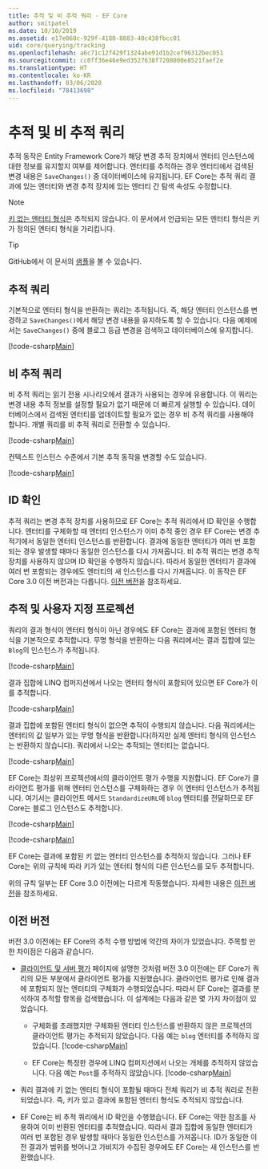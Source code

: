 ```yaml
---
title: 추적 및 비 추적 쿼리 - EF Core
author: smitpatel
ms.date: 10/10/2019
ms.assetid: e17e060c-929f-4180-8883-40c438fbcc01
uid: core/querying/tracking
ms.openlocfilehash: a6c71c12f429f1324abe91d1b2cef96312bec051
ms.sourcegitcommit: cc0ff36e46e9ed3527638f7208000e8521faef2e
ms.translationtype: HT
ms.contentlocale: ko-KR
ms.lasthandoff: 03/06/2020
ms.locfileid: "78413698"
---
```

# <a name="tracking-vs-no-tracking-queries"></a>추적 및 비 추적 쿼리

추적 동작은 Entity Framework Core가 해당 변경 추적 장치에서 엔터티 인스턴스에 대한 정보를 유지할지 여부를 제어합니다. 엔터티를 추적하는 경우 엔터티에서 검색된 변경 내용은 `SaveChanges()` 중 데이터베이스에 유지됩니다. EF Core는 추적 쿼리 결과에 있는 엔터티와 변경 추적 장치에 있는 엔터티 간 탐색 속성도 수정합니다.

> [!NOTE]
> [키 없는 엔터티 형식](xref:core/modeling/keyless-entity-types)은 추적되지 않습니다. 이 문서에서 언급되는 모든 엔터티 형식은 키가 정의된 엔터티 형식을 가리킵니다.

> [!TIP]  
> GitHub에서 이 문서의 [샘플](https://github.com/dotnet/EntityFramework.Docs/tree/master/samples/core/Querying)을 볼 수 있습니다.

## <a name="tracking-queries"></a>추적 쿼리

기본적으로 엔터티 형식을 반환하는 쿼리는 추적됩니다. 즉, 해당 엔터티 인스턴스를 변경하고 `SaveChanges()`에서 해당 변경 내용을 유지하도록 할 수 있습니다. 다음 예제에서는 `SaveChanges()` 중에 블로그 등급 변경을 검색하고 데이터베이스에 유지합니다.

[!code-csharp[Main](../../../samples/core/Querying/Tracking/Sample.cs#Tracking)]

## <a name="no-tracking-queries"></a>비 추적 쿼리

비 추적 쿼리는 읽기 전용 시나리오에서 결과가 사용되는 경우에 유용합니다. 이 쿼리는 변경 내용 추적 정보를 설정할 필요가 없기 때문에 더 빠르게 실행할 수 있습니다. 데이터베이스에서 검색된 엔터티를 업데이트할 필요가 없는 경우 비 추적 쿼리를 사용해야 합니다. 개별 쿼리를 비 추적 쿼리로 전환할 수 있습니다.

[!code-csharp[Main](../../../samples/core/Querying/Tracking/Sample.cs#NoTracking)]

컨텍스트 인스턴스 수준에서 기본 추적 동작을 변경할 수도 있습니다.

[!code-csharp[Main](../../../samples/core/Querying/Tracking/Sample.cs#ContextDefaultTrackingBehavior)]

## <a name="identity-resolution"></a>ID 확인

추적 쿼리는 변경 추적 장치를 사용하므로 EF Core는 추적 쿼리에서 ID 확인을 수행합니다. 엔터티를 구체화할 때 엔터티 인스턴스가 이미 추적 중인 경우 EF Core는 변경 추적기에서 동일한 엔터티 인스턴스를 반환합니다. 결과에 동일한 엔터티가 여러 번 포함되는 경우 발생할 때마다 동일한 인스턴스를 다시 가져옵니다. 비 추적 쿼리는 변경 추적 장치를 사용하지 않으며 ID 확인을 수행하지 않습니다. 따라서 동일한 엔터티가 결과에 여러 번 포함되는 경우에도 엔터티의 새 인스턴스를 다시 가져옵니다. 이 동작은 EF Core 3.0 이전 버전과는 다릅니다. [이전 버전](#previous-versions)을 참조하세요.

## <a name="tracking-and-custom-projections"></a>추적 및 사용자 지정 프로젝션

쿼리의 결과 형식이 엔터티 형식이 아닌 경우에도 EF Core는 결과에 포함된 엔터티 형식을 기본적으로 추적합니다. 무명 형식을 반환하는 다음 쿼리에서는 결과 집합에 있는 `Blog`의 인스턴스가 추적됩니다.

[!code-csharp[Main](../../../samples/core/Querying/Tracking/Sample.cs#CustomProjection1)]

결과 집합에 LINQ 컴퍼지션에서 나오는 엔터티 형식이 포함되어 있으면 EF Core가 이를 추적합니다.

[!code-csharp[Main](../../../samples/core/Querying/Tracking/Sample.cs#CustomProjection2)]

결과 집합에 포함된 엔터티 형식이 없으면 추적이 수행되지 않습니다. 다음 쿼리에서는 엔터티의 값 일부가 있는 무명 형식을 반환합니다(하지만 실제 엔터티 형식의 인스턴스는 반환하지 않습니다). 쿼리에서 나오는 추적되는 엔터티는 없습니다.

[!code-csharp[Main](../../../samples/core/Querying/Tracking/Sample.cs#CustomProjection3)]

 EF Core는 최상위 프로젝션에서의 클라이언트 평가 수행을 지원합니다. EF Core가 클라이언트 평가를 위해 엔터티 인스턴스를 구체화하는 경우 이 엔터티 인스턴스가 추적됩니다. 여기서는 클라이언트 메서드 `StandardizeURL`에 `blog` 엔터티를 전달하므로 EF Core는 블로그 인스턴스도 추적합니다.

[!code-csharp[Main](../../../samples/core/Querying/Tracking/Sample.cs#ClientProjection)]

[!code-csharp[Main](../../../samples/core/Querying/Tracking/Sample.cs#ClientMethod)]

EF Core는 결과에 포함된 키 없는 엔터티 인스턴스를 추적하지 않습니다. 그러나 EF Core는 위의 규칙에 따라 키가 있는 엔터티 형식의 다른 인스턴스를 모두 추적합니다.

위의 규칙 일부는 EF Core 3.0 이전에는 다르게 작동했습니다. 자세한 내용은 [이전 버전](#previous-versions)을 참조하세요.

## <a name="previous-versions"></a>이전 버전

버전 3.0 이전에는 EF Core의 추적 수행 방법에 약간의 차이가 있었습니다. 주목할 만한 차이점은 다음과 같습니다.

- [클라이언트 및 서버 평가](xref:core/querying/client-eval) 페이지에 설명한 것처럼 버전 3.0 이전에는 EF Core가 쿼리의 모든 부분에서 클라이언트 평가를 지원했습니다. 클라이언트 평가로 인해 결과에 포함되지 않는 엔터티의 구체화가 수행되었습니다. 따라서 EF Core는 결과를 분석하여 추적할 항목을 검색했습니다. 이 설계에는 다음과 같은 몇 가지 차이점이 있었습니다.
  - 구체화를 초래했지만 구체화된 엔터티 인스턴스를 반환하지 않은 프로젝션의 클라이언트 평가는 추적되지 않았습니다. 다음 예는 `blog` 엔터티를 추적하지 않았습니다.
    [!code-csharp[Main](../../../samples/core/Querying/Tracking/Sample.cs#ClientProjection)]

  - EF Core는 특정한 경우에 LINQ 컴퍼지션에서 나오는 개체를 추적하지 않았습니다. 다음 예는 `Post`를 추적하지 않았습니다.
    [!code-csharp[Main](../../../samples/core/Querying/Tracking/Sample.cs#CustomProjection2)]

- 쿼리 결과에 키 없는 엔터티 형식이 포함될 때마다 전체 쿼리가 비 추적 쿼리로 전환되었습니다. 즉, 키가 있고 결과에 포함된 엔터티 형식도 추적되지 않았습니다.
- EF Core는 비 추적 쿼리에서 ID 확인을 수행했습니다. EF Core는 약한 참조를 사용하여 이미 반환된 엔터티를 추적했습니다. 따라서 결과 집합에 동일한 엔터티가 여러 번 포함된 경우 발생할 때마다 동일한 인스턴스를 가져옵니다. ID가 동일한 이전 결과가 범위를 벗어나고 가비지가 수집된 경우에도 EF Core는 새 인스턴스를 반환했습니다.
